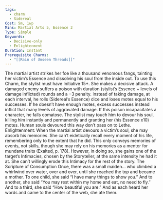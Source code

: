 ```yaml
---
tags:
  - charm
  - Sidereal
Cost: 5m, 1wp
Mins: Martial Arts 5, Essence 3
Type: Simple
Keywords:
  - Decisive-only
  - Enlightenment
Duration: Instant
Prerequisite Charms:
  - "[[Rain of Unseen Threads]]"
---
```

The martial artist strikes her foe like a thousand venomous fangs, tainting her victim’s Essence and dissolving his soul from the inside out. To use this Charm, the stylist must have Initiative 15+. She makes a decisive attack. A damaged enemy suffers a poison with duration (stylist’s Essence + levels of damage inflicted) rounds and a −3 penalty. Instead of taking damage, at each interval, he rolls (Sidereal’s Essence) dice and loses motes equal to his successes. If he doesn’t have enough motes, excess successes instead inflict that many levels of aggravated damage. If this poison incapacitates a character, he falls comatose. The stylist may touch him to devour his soul, killing him instantly and permanently and granting her (his Essence x10) motes. Human souls devoured this way don’t pass on to Lethe. Enlightenment: When the martial artist devours a victim’s soul, she may absorb his memories. She can’t eidetically recall every moment of his life, remembering only to the extent that he did. This only conveys memories of events, not skills, though she may rely on his memories as a mentor for mundane traits (Exalted, p. 178). However, in doing so, she gains one of the target’s Intimacies, chosen by the Storyteller, at the same intensity he had it at. She can’t willingly erode this Intimacy for the rest of the story. The Scripture of Consumption Once, there was a small maiden… who climbed a whirlwind over water, over and over, until she reached the top and became a mother. To one child, she said “I have many things to show you.” And to another, she said “You may rest within my home and eat, no need to fly.” And to a third, she said “How beautiful you are.” And as each heard her words and came to the center of the web, she ate them.